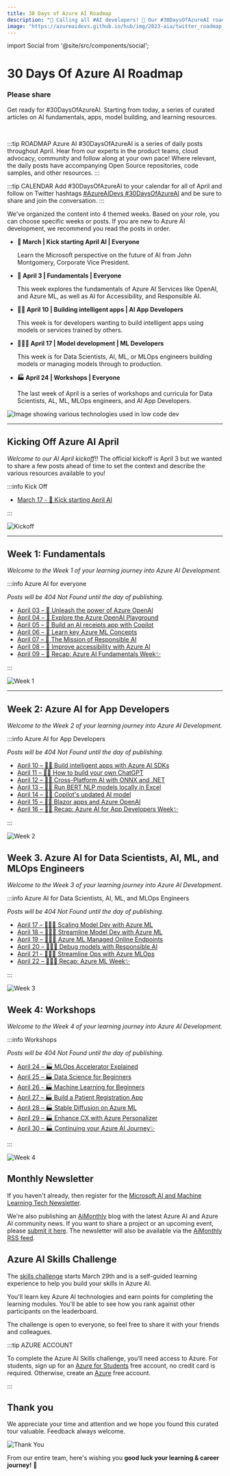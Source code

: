 ```yaml
---
title: 30 Days of Azure AI Roadmap
description: "📣 Calling all #AI developers! 🤖 Our #30DaysOfAzureAI roadmap is here https://aka.ms/30-days-ai-roadmap! Join us for a month-long journey covering #AzureOpenAI, #AzureML, #ResponsibleAI, #IntelligentApps and more. From fundamentals to advanced topics, there's something for everyone. Let's build the future of AI together! #AzureAiDevs #AzureAI"
image: "https://azureaidevs.github.io/hub/img/2023-aia/twitter_roadmap_banner.png"
---
```


import Social from '@site/src/components/social';

<head>

<meta name="twitter:card" content="summary_large_image" />
<meta name="twitter:title" content="30 Days of Azure AI Roadmap" />
<meta name="twitter:description" content="📣 Calling all #AI developers! 🤖 Our #30DaysOfAzureAI roadmap is here https://aka.ms/30-days-ai-roadmap! Join us for a month-long journey covering #AzureOpenAI, #AzureML, #ResponsibleAI, #IntelligentApps and more. From fundamentals to advanced topics, there's something for everyone. Let's build the future of AI together! #AzureAiDevs #AzureAI" />
<meta name="twitter:image" content="https://azureaidevs.github.io/hub/img/2023-aia/twitter_roadmap_banner.png" />


<meta property="og:url" content="https://aka.ms/30-days-ai-roadmap" />
<meta property="og:title" content="30 Days of Azure AI Roadmap" />
<meta property="og:description" content="📣 Calling all #AI developers! 🤖 Our #30DaysOfAzureAI roadmap is here https://aka.ms/30-days-ai-roadmap! From fundamentals to advanced topics, there's something for everyone. Let's build the future of AI together! #AzureAiDevs #AzureAI" />
<meta property="og:image" content="https://azureaidevs.github.io/hub/img/2023-aia/twitter_roadmap_banner.png" />
<meta property="og:type" content="article" />

</head>

# 30 Days Of Azure AI Roadmap

### Please share

Get ready for #30DaysOfAzureAI. Starting from today, a series of curated articles on AI fundamentals, apps, model building, and learning resources. 

<Social
    page_url="https://aka.ms/30-days-ai-roadmap"
    image_url="https://azureaidevs.github.io/hub/img/2023-aia/twitter_roadmap_banner.png"
    title="30 Days of Azure AI Roadmap"
    description="Calling all #AI developers! Ready to level up your skills in #AzureAI? Check out the #30DaysOfAzureAI roadmap https://aka.ms/30-days-ai-roadmap and take your expertise to the next level!"
    hashtags="AzureAiDevs,AzureAI"
    hashtag="#30DaysOfAzureAi"
/>

<br/>

:::tip ROADMAP
Azure AI #30DaysOfAzureAI is a series of daily posts throughout April. Hear from our experts in the product teams, cloud advocacy, community and follow along at your own pace! Where relevant, the daily posts have accompanying Open Source repositories, code samples, and other resources.
:::

:::tip CALENDAR
Add #30DaysOfAzureAI to your calendar for all of April and follow on Twitter hashtags [#AzureAIDevs #30DaysOfAzureAI](https://twitter.com/search?q=%23AzureAIDevs%20%2330DaysOfAzureAI) and be sure to share and join the conversation.
:::

We've organized the content into 4 themed weeks. Based on your role, you can choose specific weeks or posts. If you are new to Azure AI development, we recommend you read the posts in order.

* **🚀 March | Kick starting April AI | Everyone** 

    Learn the Microsoft perspective on the future of AI from John Montgomery, Corporate Vice President.

* **🏁 April 3 | Fundamentals | Everyone** 

    This week explores the fundamentals of Azure AI Services like OpenAI, and Azure ML, as well as AI for Accessibility, and Responsible AI.

* **👩‍💻 April 10 | Building intelligent apps | AI App Developers**

    This week is for developers wanting to build intelligent apps using models or services trained by others.

* **🧑🏽‍🔬 April 17 | Model development | ML Developers** 

    This week is for Data Scientists, AI, ML, or MLOps engineers building models or managing models through to production.

* **🏭 April 24 | Workshops | Everyone**
    
    The last week of April is a series of workshops and curricula for Data Scientists, AL, ML, MLOps engineers, and AI App Developers.

![Image showing various technologies used in low code dev](../../../static/img/azure-ai.png)

---

## Kicking Off Azure AI April

_Welcome to our AI April kickoff!!_ The official kickoff is April 3 but we wanted to share a few posts ahead of time to set the context and describe the various resources available to you!

:::info Kick Off

* [March 17 - 🚀 Kick starting April AI](/2023-aia/day1)

:::

![Kickoff](../../../static/img/2023-aia/campaign_banner.png)

---

## Week 1: Fundamentals

_Welcome to the Week 1 of your learning journey into Azure AI Development._

:::info Azure AI for everyone

_Posts will be 404 Not Found until the day of publishing._

* [April 03 – 🏁 Unleash the power of Azure OpenAI](/2023-aia/day2)
* [April 04 – 🏁 Explore the Azure OpenAI Playground](/2023-aia/day3)
* [April 05 – 🏁 Build an AI receipts app with Copilot](/2023-aia/day4)
* [April 06 – 🏁 Learn key Azure ML Concepts](/2023-aia/day5)
* [April 07 – 🏁 The Mission of Responsible AI](/2023-aia/day6)
* [April 08 – 🏁 Improve accessibility with Azure AI](/2023-aia/day7)
* [April 09 – 🏁 Recap: Azure AI Fundamentals Week✨](/2023-aia/day8)

:::

![Week 1](./../../../static/img/2023-aia/30-week1.png)

---

## Week 2: Azure AI for App Developers

_Welcome to the Week 2 of your learning journey into Azure AI Development._

:::info Azure AI for App Developers

_Posts will be 404 Not Found until the day of publishing._

* [April 10 – 👩‍💻 Build intelligent apps with Azure AI SDKs](/2023-aia/day9)
* [April 11 – 👩‍💻 How to build your own ChatGPT](/2023-aia/day10)
* [April 12 – 👩‍💻 Cross-Platform AI with ONNX and .NET](/2023-aia/day11)
* [April 13 – 👩‍💻 Run BERT NLP models locally in Excel](/2023-aia/day12)
* [April 14 – 👩‍💻 Copilot's updated AI model](/2023-aia/day13)
* [April 15 – 👩‍💻 Blazor apps and Azure OpenAI](/2023-aia/day14)
* [April 16 – 👩‍💻 Recap: Azure AI for App Developers Week✨](/2023-aia/day15)

:::

![Week 2](./../../../static/img/2023-aia/30-week2.png)

## Week 3. Azure AI for Data Scientists, AI, ML, and MLOps Engineers

_Welcome to the Week 3 of your learning journey into Azure AI Development._

:::info Azure AI for Data Scientists, AI, ML, and MLOps Engineers

_Posts will be 404 Not Found until the day of publishing._

* [April 17 – 🧑🏽‍🔬 Scaling Model Dev with Azure ML](/2023-aia/day16)
* [April 18 – 🧑🏽‍🔬 Streamline Model Dev with Azure ML](/2023-aia/day17)
* [April 19 – 🧑🏽‍🔬 Azure ML Managed Online Endpoints](/2023-aia/day18)
* [April 20 – 🧑🏽‍🔬 Debug models with Responsible AI](/2023-aia/day19)
* [April 21 - 🧑🏽‍🔬 Streamline Ops with Azure MLOps](/2023-aia/day20)
* [April 22 – 🧑🏽‍🔬 Recap: Azure ML Week✨](/2023-aia/day21)

:::

![Week 3](./../../../static/img/2023-aia/30-week3.png)

## Week 4: Workshops

_Welcome to the Week 4 of your learning journey into Azure AI Development._

:::info Workshops

_Posts will be 404 Not Found until the day of publishing._

* [April 24 – 🏭 MLOps Accelerator Explained](/2023-aia/day22)
* [April 25 – 🏭 Data Science for Beginners](/2023-aia/day23)
* [April 26 - 🏭 Machine Learning for Beginners](/2023-aia/day24)
* [April 27 – 🏭 Build a Patient Registration App](/2023-aia/day25)
* [April 28 – 🏭 Stable Diffusion on Azure ML](/2023-aia/day26)
* [April 29 – 🏭 Enhance CX with Azure Personalizer](/2023-aia/day27)
* [April 30 – 🏭 Continuing your Azure AI Journey✨](/2023-aia/day28)

:::

![Week 4](./../../../static/img/2023-aia/30-week4.png)

## Monthly Newsletter

If you haven't already, then register for the [Microsoft AI and Machine Learning Tech Newsletter](https://aka.ms/azure-ai-dev-newsletter).

We're also publishing an [AiMonthly](/hub/ai-update) blog with the latest Azure AI and Azure AI community news. If you want to share a project or an upcoming event, please [submit it here](https://github.com/AzureAiDevs/hub/discussions/categories/call-for-content). The newsletter will also be available via the [AiMonthly RSS feed](https://azureaidevs.github.io/hub/ai-update/rss.xml).

## Azure AI Skills Challenge

The [skills challenge](https://aka.ms/30-days-of-azure-ai-challenge) starts March 29th and is a self-guided learning experience to help you build your skills in Azure AI.

You'll learn key Azure AI technologies and earn points for completing the learning modules. You'll be able to see how you rank against other participants on the leaderboard.

The challenge is open to everyone, so feel free to share it with your friends and colleagues.

:::tip AZURE ACCOUNT

To complete the Azure AI Skills challenge, you’ll need access to Azure. For students, sign up for an [Azure for Students](https://aka.ms/ai-april-azure-student-acct) free account, no credit card is required. Otherwise, create an [Azure](https://aka.ms/ai-april-azure-acct) free account.

:::

<!-- * **Look Back** - with a quick retrospective of what was covered.
* **Look Ahead** - with resources and suggestions for how you can skill up further! -->

## Thank you

We appreciate your time and attention and we hope you found this curated tour valuable. Feedback always welcome.

![Thank You](./../../../static/img/2023-aia/30-thankyou.png)

From our entire team, here's wishing you **good luck your learning & career journey!** 🎉
